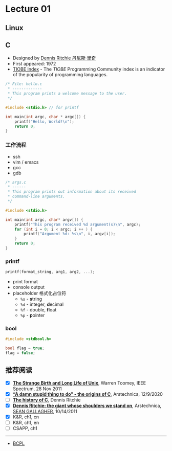 # Lecture 01

## Linux

## C

-   Designed by [Dennis Ritchie 丹尼斯·里奇](https://en.wikipedia.org/wiki/Dennis_Ritchie)
-   First appeared: 1972
-   [TIOBE Index](https://www.tiobe.com/tiobe-index/) - The *TIOBE* Programming Community index is an indicator of the popularity of programming languages.

``` c title="hello.c"
/* File: hello.c
 * -------------
 * This program prints a welcome message to the user.
 */

#include <stdio.h> // for printf

int main(int argc, char * argc[]) {
    printf("Hello, World!\n");
  	return 0;
}
```

### 工作流程

-   ssh
-   vim / emacs
-   gcc
-   gdb

``` c title="args.c"
/* args.c
 * ------
 * This program prints out information about its received
 * command-line arguments.
 */

#include <stdio.h>

int main(int argc, char* argv[]) {
  	printf("This program received %d argument(s)\n", argc);
  	for (int i = 0; i < argc; i ++ ) {
      	printf("Argument %d: %s\n", i, argv[i]);
    }
  	return 0;
}
```

### printf

``` c
printf(format_string, arg1, arg2, ...);
```

-   print format
-   console output
-   placeholder 格式化占位符
    -   `%s` - **s**tring
    -   `%d` - integer, **d**ecimal
    -   `%f` - double, **f**loat
    -   `%p` - **p**ointer

### bool

``` c title="C99"
#include <stdbool.h>

bool flag = true;
flag = false;
```

## 推荐阅读

-   [x] [**The Strange Birth and Long Life of Unix**](https://cs102.stickmind.com/static_files/the-strange-birth-and-long-life-of-unix.pdf), Warren Toomey, IEEE Spectrum, 28 Nov 2011
-   [x] [**“A damn stupid thing to do” - the origins of C**](https://arstechnica.com/features/2020/12/a-damn-stupid-thing-to-do-the-origins-of-c/), Arstechnica, 12/9/2020
-   [ ] [**The history of C**](https://www.bell-labs.com/usr/dmr/www/chist.html), Dennis Ritchie
-   [x] [**Dennis Ritchie: the giant whose shoulders we stand on**](https://arstechnica.com/information-technology/2011/10/dennis-ritchie-the-giant-whose-shoulders-we-stand-on/), Arstechnica, [SEAN GALLAGHER](https://arstechnica.com/author/sean-gallagher/), 10/14/2011
-   [x] K&R, ch1, cn
-   [ ] K&R, ch1, en
-   [ ] CSAPP, ch1

---

-   [BCPL](https://www.cl.cam.ac.uk/~mr10/BCPL.html)